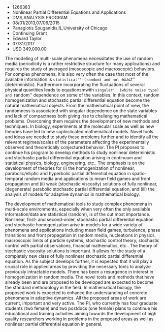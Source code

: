
* 1266383
* Nonlinear Partial Differential Equations and Applications
* DMS,ANALYSIS PROGRAM
* 08/01/2013,07/06/2015
* Panagiotis Souganidis,IL,University of Chicago
* Continuing Grant
* Edward Taylor
* 07/31/2017
* USD 349,000.00

The modeling of multi-scale phenomena necessitates the use of random media
(periodicity is a rather restrictive structure for many applications) and
requires the study of averaged (mesoscopic and macroscopic) behaviors. For
complex phenomena, it is also very often the case that most of the available
information is ``statistical'' (random) and not ``exact'' (deterministic).
Furthermore incorporating the fluctuations of several physical quantities leads
to equationsmwith ``singular'' (white noise type) and ``random'' dependence on
some of the variables. In this context, random homogenization and stochastic
partial differential equation become the natural mathematical objects. From the
mathematical point of view, the randomness is associated with singular
dependence on the state variables and lack of compactness both giving rise to
challenging mathematical problems. Overcoming them requires the development of
new methods and techniques. In biology, experiments at the molecular scale as
well as new theories have led to new sophisticated mathematical models. Novel
tools and ideas are needed to study these problems further and to identify all
the relevant regimes/scales of the parameters affecting the experimentally
observed and theoretically conjectured behavior. The PI proposes to continue his
program to develop methods to study nonlinear deterministic and stochastic
partial differential equation arising in continuum and statistical physics,
biology, engineering, etc.. The emphasis is on the development of theories for
(i) the homogenization of nonlinear, parabolic/elliptic and hyperbolic partial
differential equation in spatio-temporal random media and applications to mean
field games and front propagation and (ii) weak (stochastic viscosity) solutions
of fully nonlinear, (degenerate) parabolic stochastic partial differential
equation, and (iii) the analysis of models for adaptive dynamics in mathematical
biology.

The development of mathematical tools to study complex phenomena in multi-scale
environments, especially when very often the only available information/data are
statistical (random), is of the out most importance. Nonlinear, first- and
second-order, stochastic partial differential equation and stochastic
homogenization arise in models for a wide variety of phenomena and applications
including mean field games, turbulence, phase transitions and front propagation
in random media, nucleations in physics, macroscopic limits of particle systems,
stochastic control theory, stochastic control with partial observations,
financial mathematics, etc.. The theory of stochastic viscosity solutions is
important. It allows for the study of a completely new class of fully nonlinear
stochastic partial differential equation. As the subject develops further, it is
expected that it will play a crucial role in applied areas by providing the
necessary tools to analyze previously intractable models. There has been a
resurgence in interest in homogenization in random media. The novel tools and
methods that have already been and are proposed to be developed are expected to
become the standard methodology in the field. In mathematical biology, the
proposed work is expected to enhance the understanding of concrete phenomena in
adaptive dynamics. All the proposed areas of work are current, important and
very active. The PI, who currently has four graduate students (two female) and
two postdocs (one female) plans to continue his educational and training
activities aiming towards the development of high quality researchers working in
problems in the proposed areas as well as nonlinear partial differential
equation in general.

